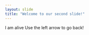 ```yaml
---
layout: slide
title: "Welcome to our second slide!"
---
```

I am alive
Use the left arrow to go back!
